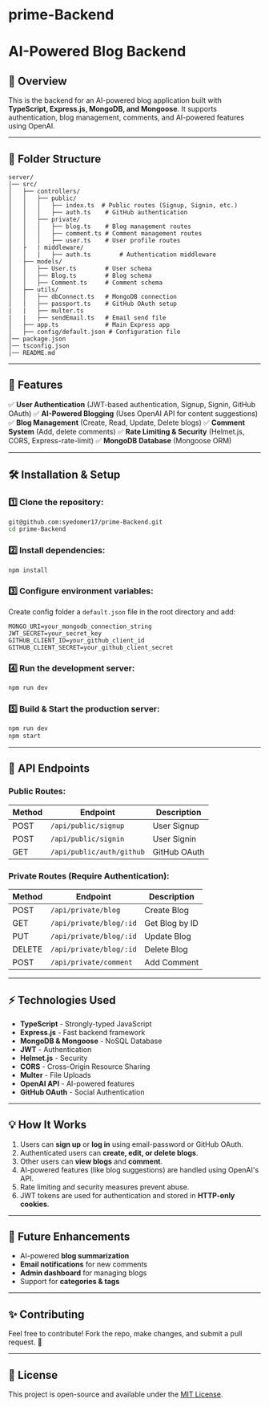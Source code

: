 # prime-Backend

# AI-Powered Blog Backend

## 📌 Overview
This is the backend for an AI-powered blog application built with **TypeScript, Express.js, MongoDB, and Mongoose**. It supports authentication, blog management, comments, and AI-powered features using OpenAI.

---
## 📂 Folder Structure

```
server/
│── src/
│   ├── controllers/
│   │   ├── public/
│   │   │   ├── index.ts  # Public routes (Signup, Signin, etc.)
│   │   │   ├── auth.ts    # GitHub authentication
│   │   ├── private/
│   │   │   ├── blog.ts    # Blog management routes
│   │   │   ├── comment.ts # Comment management routes
│   │   │   ├── user.ts    # User profile routes
│   ├   | middleware/
│   │   |   ├── auth.ts        # Authentication middleware
│   ├── models/
│   │   ├── User.ts        # User schema
│   │   ├── Blog.ts        # Blog schema
│   │   ├── Comment.ts     # Comment schema
│   ├── utils/
│   │   ├── dbConnect.ts   # MongoDB connection
│   │   ├── passport.ts    # GitHub OAuth setup
|   |   ├── multer.ts
|   |   ├── sendEmail.ts   # Email send file
│   ├── app.ts             # Main Express app
│   ├── config/default.json # Configuration file
│── package.json
│── tsconfig.json
│── README.md
```

---
## 🚀 Features
✅ **User Authentication** (JWT-based authentication, Signup, Signin, GitHub OAuth)
✅ **AI-Powered Blogging** (Uses OpenAI API for content suggestions)
✅ **Blog Management** (Create, Read, Update, Delete blogs)
✅ **Comment System** (Add, delete comments)
✅ **Rate Limiting & Security** (Helmet.js, CORS, Express-rate-limit)
✅ **MongoDB Database** (Mongoose ORM)

---
## 🛠 Installation & Setup

### 1️⃣ Clone the repository:
```sh
git@github.com:syedomer17/prime-Backend.git
cd prime-Backend
```

### 2️⃣ Install dependencies:
```sh
npm install
```

### 3️⃣ Configure environment variables:
Create config folder a `default.json` file in the root directory and add:
```config
MONGO_URI=your_mongodb_connection_string
JWT_SECRET=your_secret_key
GITHUB_CLIENT_ID=your_github_client_id
GITHUB_CLIENT_SECRET=your_github_client_secret
```

### 4️⃣ Run the development server:
```sh
npm run dev
```

### 5️⃣ Build & Start the production server:
```sh
npm run dev
npm start
```

---
## 📡 API Endpoints

### Public Routes:
| Method | Endpoint          | Description        |
|--------|------------------|--------------------|
| POST   | `/api/public/signup` | User Signup |
| POST   | `/api/public/signin` | User Signin |
| GET    | `/api/public/auth/github` | GitHub OAuth |

### Private Routes (Require Authentication):
| Method | Endpoint          | Description        |
|--------|------------------|--------------------|
| POST   | `/api/private/blog` | Create Blog |
| GET    | `/api/private/blog/:id` | Get Blog by ID |
| PUT    | `/api/private/blog/:id` | Update Blog |
| DELETE | `/api/private/blog/:id` | Delete Blog |
| POST   | `/api/private/comment` | Add Comment |

---
## ⚡ Technologies Used
- **TypeScript** - Strongly-typed JavaScript
- **Express.js** - Fast backend framework
- **MongoDB & Mongoose** - NoSQL Database
- **JWT** - Authentication
- **Helmet.js** - Security
- **CORS** - Cross-Origin Resource Sharing
- **Multer** - File Uploads
- **OpenAI API** - AI-powered features
- **GitHub OAuth** - Social Authentication

---
## 💡 How It Works
1. Users can **sign up** or **log in** using email-password or GitHub OAuth.
2. Authenticated users can **create, edit, or delete blogs**.
3. Other users can **view blogs** and **comment**.
4. AI-powered features (like blog suggestions) are handled using OpenAI's API.
5. Rate limiting and security measures prevent abuse.
6. JWT tokens are used for authentication and stored in **HTTP-only cookies**.

---
## 🤖 Future Enhancements
- AI-powered **blog summarization**
- **Email notifications** for new comments
- **Admin dashboard** for managing blogs
- Support for **categories & tags**

---
## ✨ Contributing
Feel free to contribute! Fork the repo, make changes, and submit a pull request. 🚀

---
## 📝 License
This project is open-source and available under the [MIT License](LICENSE).

